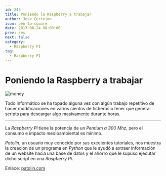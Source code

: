 ```yaml
---
id: 243
title: Poniendo la Raspberry a trabajar
author: Jose Cerrejon
icon: pen-to-square
date: 2013-08-24 08:00:00
prev: /es
next: false
category:
  - Raspberry PI
tag:
  - Raspberry PI
---
```


# Poniendo la Raspberry a trabajar

![money](/images/money_saver.jpg)

Todo informático se ha topado alguna vez con algún trabajo repetitivo de hacer modificaciones en varios cientos de ficheros o tener que generar scripts para descargar algo masivamente durante horas.

- - -
La *Raspberry Pi* tiene la potencia de un *Pentium a 300 Mhz*, pero el consumo e impacto medioambiental es mínimo.

*Patolin*, un usuario muy conocido por sus excelentes tutoriales, nos muestra la creación de un programa en *Python* que le ayudó a extraer información de un website hacia una base de datos y el ahorro que le supuso ejecutar dicho script en una *Raspberry Pi*.

Enlace: [patolin.com](http://patolin.com/blog/2013/08/16/poniendo-a-trabajar-al-raspberry-pi/)